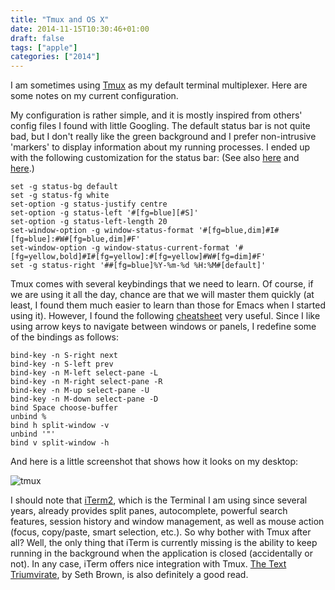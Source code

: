 ```yaml
---
title: "Tmux and OS X"
date: 2014-11-15T10:30:46+01:00
draft: false
tags: ["apple"]
categories: ["2014"]
---
```


I am sometimes using [Tmux](http://tmux.sourceforge.net) as my default terminal multiplexer. Here are some notes on my current configuration.

My configuration is rather simple, and it is mostly inspired from others' config files I found with little Googling. The default status bar is not quite bad, but I don't really like the green background and I prefer non-intrusive 'markers' to display information about my running processes. I ended up with the following customization for the status bar: (See also [here](https://github.com/JohnMurray/dotfiles/blob/master/.tmux.conf) and [here](http://stackoverflow.com/questions/9628435/tmux-status-bar-configuration).)

```
set -g status-bg default
set -g status-fg white
set-option -g status-justify centre
set-option -g status-left '#[fg=blue][#S]'
set-option -g status-left-length 20
set-window-option -g window-status-format '#[fg=blue,dim]#I#[fg=blue]:#W#[fg=blue,dim]#F'
set-window-option -g window-status-current-format '#[fg=yellow,bold]#I#[fg=yellow]:#[fg=yellow]#W#[fg=dim]#F'
set -g status-right '##[fg=blue]%Y-%m-%d %H:%M#[default]'
```

Tmux comes with several keybindings that we need to learn. Of course, if we are using it all the day, chance are that we will master them quickly (at least, I found them much easier to learn than those for Emacs when I started using it). However, I found the following [cheatsheet](https://gist.github.com/andreyvit/2921703) very useful. Since I like using arrow keys to navigate between windows or panels, I redefine some of the bindings as follows:

```
bind-key -n S-right next
bind-key -n S-left prev
bind-key -n M-left select-pane -L
bind-key -n M-right select-pane -R
bind-key -n M-up select-pane -U
bind-key -n M-down select-pane -D
bind Space choose-buffer
unbind %
bind h split-window -v
unbind '"'
bind v split-window -h
```

And here is a little screenshot that shows how it looks on my desktop:

![tmux](/img/2014-11-12-17-23-15.png)

I should note that [iTerm2](http://iterm2.com), which is the Terminal I am using since several years, already provides split panes, autocomplete, powerful search features, session history and window management, as well as mouse action (focus, copy/paste, smart selection, etc.). So why bother with Tmux after all? Well, the only thing that iTerm is currently missing is the ability to keep running in the background when the application is closed (accidentally or not). In any case, iTerm offers nice integration with Tmux. [The Text Triumvirate](http://www.drbunsen.org/the-text-triumvirate/), by Seth Brown, is also definitely a good read.
